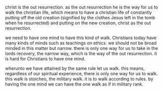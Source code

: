 christ is the out resurrection. as the out resurrection he is the way for us to
walk the christian life, which means to have a christian life of constantly putting
off the old creation (signified by the clothes Jesus left in the tomb when he
resurrected) and putting on the new creation, christ as the out resurrection.

we need to have one mind to have this kind of walk. Christians today have many
kinds of minds such as teachings on ethics. we should not be broad minded in this matter but narrow. there is
only one way for us to take in the lords recovery, the narrow way, which is the way
of the out resurrection. it is hard for Christians to have one mind.

wherunto we have attained by the same rule let us walk. this means, regardless of our spiritual
experience, there is only one way for us to walk. this walk is stoicheo, the military
walk. it is to walk according to rules. by having the one mind we can have the one walk
as if in military rank.
